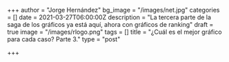+++
author = "Jorge Hernández"
bg_image = "/images/net.jpg"
categories = []
date = 2021-03-27T06:00:00Z
description = "La tercera parte de la saga de los gráficos ya está aquí, ahora con gráficos de ranking"
draft = true
image = "/images/rlogo.png"
tags = []
title = "¿Cuál es el mejor gráfico para cada caso? Parte 3."
type = "post"

+++
